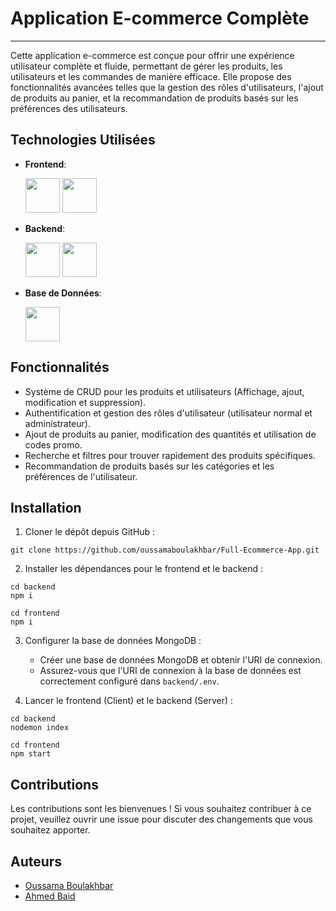 # Application E-commerce Complète
---
<p>
  Cette application e-commerce est conçue pour offrir une expérience utilisateur complète et fluide, permettant de gérer les produits, les utilisateurs et les commandes de manière efficace. Elle propose des fonctionnalités avancées telles que la gestion des rôles d'utilisateurs, l'ajout de produits au panier, et la recommandation de produits basés sur les préférences des utilisateurs.
</p>

## Technologies Utilisées

- **Frontend**:
    <div>
            <img src="https://cdn.jsdelivr.net/gh/devicons/devicon/icons/react/react-original.svg" width=55 />
            <img src="https://cdn.jsdelivr.net/gh/devicons/devicon@latest/icons/tailwindcss/tailwindcss-original.svg" width=55 />
    </div>
          
- **Backend**:
  <div>
       <img src="https://cdn.jsdelivr.net/gh/devicons/devicon/icons/nodejs/nodejs-original.svg" width=55 />
       <img src="https://cdn.jsdelivr.net/gh/devicons/devicon/icons/express/express-original.svg" width=55 />
  </div>

- **Base de Données**:
  <div>
       <img src="https://cdn.jsdelivr.net/gh/devicons/devicon/icons/mongodb/mongodb-original.svg" width=55 />
  </div>

## Fonctionnalités

- Système de CRUD pour les produits et utilisateurs (Affichage, ajout, modification et suppression).
- Authentification et gestion des rôles d'utilisateur (utilisateur normal et administrateur).
- Ajout de produits au panier, modification des quantités et utilisation de codes promo.
- Recherche et filtres pour trouver rapidement des produits spécifiques.
- Recommandation de produits basés sur les catégories et les préférences de l'utilisateur.

## Installation

1. Cloner le dépôt depuis GitHub :
```
git clone https://github.com/oussamaboulakhbar/Full-Ecommerce-App.git
```
2. Installer les dépendances pour le frontend et le backend :

```
cd backend
npm i
```
```
cd frontend
npm i
```

3. Configurer la base de données MongoDB :

   - Créer une base de données MongoDB et obtenir l'URI de connexion.
   - Assurez-vous que l'URI de connexion à la base de données est correctement configuré dans `backend/.env`.

4. Lancer le frontend (Client) et le backend (Server) :

```
cd backend 
nodemon index
```

```
cd frontend
npm start
```
## Contributions

Les contributions sont les bienvenues ! Si vous souhaitez contribuer à ce projet, veuillez ouvrir une issue pour discuter des changements que vous souhaitez apporter.

## Auteurs

- [Oussama Boulakhbar](https://github.com/Oussama1975)
- [Ahmed Baid](https://github.com/ahmedbaid37)


